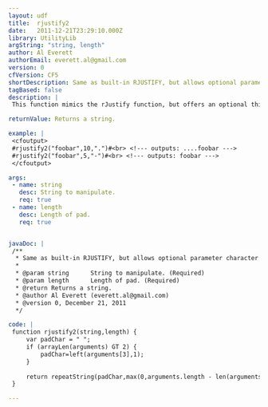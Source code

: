 ```yaml
---
layout: udf
title:  rjustify2
date:   2011-12-21T23:29:10.000Z
library: UtilityLib
argString: "string, length"
author: Al Everett
authorEmail: everett.al@gmail.com
version: 0
cfVersion: CF5
shortDescription: Same as built-in RJUSTIFY, but allows optional parameter character to pad with.
tagBased: false
description: |
 This function mimics the rJustify function, but offers an optional third parameter to define the character to use for padding (if padding is necessary).

returnValue: Returns a string.

example: |
 <cfoutput>
 #rjustify2("foobar",10,".")#<br> <!--- outputs: ....foobar --->
 #rjustify2("foobar",5,"-")#<br> <!--- outputs: foobar --->
 </cfoutput>

args:
 - name: string
   desc: String to manipulate.
   req: true
 - name: length
   desc: Length of pad.
   req: true


javaDoc: |
 /**
  * Same as built-in RJUSTIFY, but allows optional parameter character to pad with.
  * 
  * @param string      String to manipulate. (Required)
  * @param length      Length of pad. (Required)
  * @return Returns a string. 
  * @author Al Everett (everett.al@gmail.com) 
  * @version 0, December 21, 2011 
  */

code: |
 function rjustify2(string,length) {
     var padChar = " ";
     if (arrayLen(arguments) GT 2) {
         padChar=left(arguments[3],1);
     }
         
     return repeatString(padChar,max(0,arguments.length - len(arguments.string))) & arguments.string;
 }

---
```


